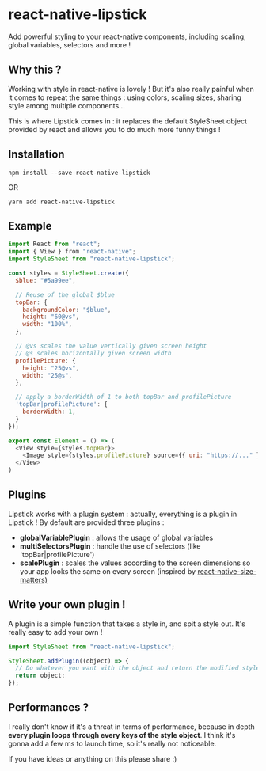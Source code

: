 # react-native-lipstick

Add powerful styling to your react-native components,
including scaling, global variables, selectors and more !

## Why this ?

Working with style in react-native is lovely ! But it's also really painful when
it comes to repeat the same things : using colors, scaling sizes, sharing style
among multiple components...

This is where Lipstick comes in : it replaces the default StyleSheet object
provided by react and allows you to do much more funny things !

## Installation

`npm install --save react-native-lipstick`

OR

`yarn add react-native-lipstick`

## Example

```js
import React from "react";
import { View } from "react-native";
import StyleSheet from "react-native-lipstick";

const styles = StyleSheet.create({
  $blue: "#5a99ee",

  // Reuse of the global $blue
  topBar: {
    backgroundColor: "$blue",
    height: "60@vs",
    width: "100%",
  },

  // @vs scales the value vertically given screen height
  // @s scales horizontally given screen width
  profilePicture: {
    height: "25@vs",
    width: "25@s",
  },

  // apply a borderWidth of 1 to both topBar and profilePicture
  'topBar|profilePicture': {
    borderWidth: 1,
  }
});

export const Element = () => (
  <View style={styles.topBar}>
    <Image style={styles.profilePicture} source={{ uri: "https://..." }} />
  </View>
)
```

## Plugins

Lipstick works with a plugin system : actually, everything is a plugin in Lipstick !
By default are provided three plugins :
* **globalVariablePlugin** : allows the usage of global variables
* **multiSelectorsPlugin** : handle the use of selectors (like 'topBar|profilePicture')
* **scalePlugin** : scales the values according to the screen dimensions so your app looks the same
on every screen (inspired by [react-native-size-matters)](https://github.com/nirsky/react-native-size-matters)

## Write your own plugin !

A plugin is a simple function that takes a style in, and spit a style out. It's really easy to add
your own !

```js
import StyleSheet from "react-native-lipstick";

StyleSheet.addPlugin((object) => {
  // Do whatever you want with the object and return the modified style !
  return object;
});
```

## Performances ?

I really don't know if it's a threat in terms of performance, because in depth **every plugin
loops through every keys of the style object**. I think it's gonna add a few ms to launch time, so it's
really not noticeable.

If you have ideas or anything on this please share :)

